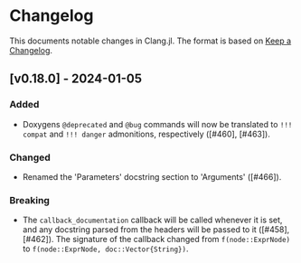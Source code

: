# Changelog

This documents notable changes in Clang.jl. The format is based on [Keep a
Changelog](https://keepachangelog.com).

## [v0.18.0] - 2024-01-05

### Added

- Doxygens `@deprecated` and `@bug` commands will now be translated to `!!!
  compat` and `!!! danger` admonitions, respectively ([#460], [#463]).

### Changed

- Renamed the 'Parameters' docstring section to 'Arguments' ([#466]).

### Breaking

- The `callback_documentation` callback will be called whenever it is set, and
  any docstring parsed from the headers will be passed to it ([#458],
  [#462]). The signature of the callback changed from `f(node::ExprNode)` to
  `f(node::ExprNode, doc::Vector{String})`.
